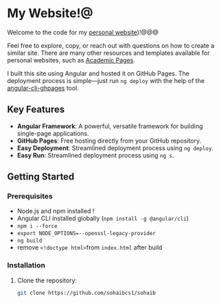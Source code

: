 # My Website!@

Welcome to the code for my [personal website](https://sohaibcs1.github.io/sohaib/))!@@@

Feel free to explore, copy, or reach out with questions on how to create a similar site. There are many other resources and templates available for personal websites, such as [Academic Pages](https://academicpages.github.io/).

I built this site using Angular and hosted it on GitHub Pages. The deployment process is simple—just run `ng deploy` with the help of the [angular-cli-ghpages](https://github.com/angular-schule/angular-cli-ghpages) tool.

## Key Features
- **Angular Framework**: A powerful, versatile framework for building single-page applications.
- **GitHub Pages**: Free hosting directly from your GitHub repository.
- **Easy Deployment**: Streamlined deployment process using `ng deploy`.
- **Easy Run**: Streamlined deployment process using `ng s`.
## Getting Started #

### Prerequisites
- Node.js and npm installed !
- Angular CLI installed globally (`npm install -g @angular/cli`)
- `npm i --force`
- `export NODE_OPTIONS=--openssl-legacy-provider` 
- `ng build`
- remove `<!doctype html>`from `index.html` after build


### Installation
1. Clone the repository:
   ```bash
   git clone https://github.com/sohaibcs1/sohaib
